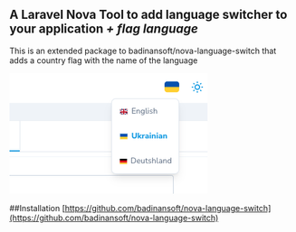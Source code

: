 ## A Laravel Nova Tool to add language switcher to your application *+ flag language*

This is an extended package to badinansoft/nova-language-switch that adds a country flag with the name of the language

![alt text](https://github.com/ArtemHarbetskyi/nova-language-switch/blob/master/screen/flags.png?raw=true)


##Installation
[https://github.com/badinansoft/nova-language-switch](https://github.com/badinansoft/nova-language-switch)
